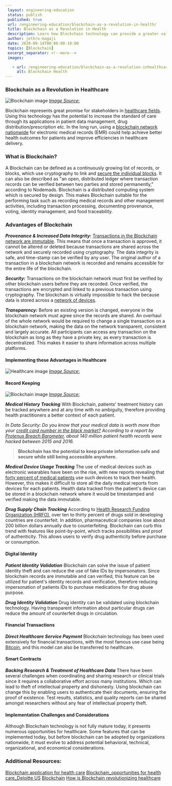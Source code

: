 ```yaml
---
 layout: engineering-education
 status: publish
 published: true
 url: /engineering-education/blockchain-as-a-revolution-in-health/
 title: Blockchain as a Revolution in Health
 description: Learn how Blockchain technology can provide a greater value of care and better health outcomes for patients and the healthcare industry as a whole.
 author: jethro-magaji
 date: 2020-09-14T00:00:00-10:00
 topics: [Blockchain]
 excerpt_separator: <!--more-->
 images:

   - url: /engineering-education/blockchain-as-a-revolution-inhealthcare/hero.jpg
     alt: Blockchain Health
---
```


### Blockchain as a Revolution in Healthcare
![Blockchain image](/engineering-education/blockchain-as-a-revolution-inhealthcare/Blockchain-img.jpg)
[*Image Source*:](https://www.gettyimages.com/detail/illustration/digital-room-with-padlock-and-word-royalty-free-illustration/748345923?adppopup=true)

Blockchain represents great promise for stakeholders in [healthcare fields](https://nimbus-t.com/blockchain-opportunities-for-health-care-deloitte-us). Using this technology has the potential to increase the standard of care through its applications in patient data management, drug distribution/prescription etc. In the long run, using a [blockchain network nationwide](https://www.parathon.com/understanding-blockchain-in-healthcare-and-how-it-is-beneficial-to-providers.html) for electronic medical records (EMR) could help achieve better health outcomes for patients and improve efficiencies in healthcare delivery.

### What is Blockchain?
A Blockchain can be defined as a continuously growing list of records, or blocks, which use cryptography to link and [secure the individual blocks](https://nodemads.net/service/blockchaineducation). It can also be described as "an open, distributed ledger where transaction records can be verified between two parties and stored permanently," according to Nodemads. Blockchain is a distributed computing system which is secured by design. This makes Blockchain suitable for the performing task such as recording medical records and other management activities, including transaction processing, documenting provenance, voting, identity management, and food traceability.

### Advantages of Blockchain
***Provenance & Increased Data Integrity:*** [Transactions in the Blockchain network are immutable](https://medium.com/pikciochain/how-is-blockchain-revolutionizing-healthcare-7f6d2a48e561). This means that once a transaction is approved, it cannot be altered or deleted because transactions are shared across the network and securely recorded using cryptography. The data integrity is safe, and time-stamp can be verified by any user. The original author of a transaction in a blockchain network is recorded and remains accessible for the entire life of the blockchain.

***Security:*** Transactions on the blockchain network must first be verified by other blockchain users before they are recorded. Once verified, the transactions are encrypted and linked to a previous transaction using cryptography. The blockchain is virtually impossible to hack the because data is stored across a [network of devices](https://medium.com/pikciochain/how-is-blockchain-revolutionizing-healthcare-7f6d2a48e561).

***Transparency:*** Before an existing version is changed, everyone in the blockchain network must agree since the records are shared. An overhaul of the whole network would be required to change a single transaction on a blockchain network, making the data on the network transparent, consistent and largely accurate. All participants can access any transaction on the blockchain as long as they have a private key, as every transaction is decentralized. This makes it easier to share information across multiple platforms.

#### Implementing these Advantages in Healthcare
![Healthcare image](/engineering-education/blockchain-as-a-revolution-inhealthcare/Healthcare-img.jpg)
[*Image Source*:](https://www.gettyimages.com/detail/photo/nurse-and-surgeon-inspecting-screens-in-operating-royalty-free-image/1202320470)

#### Record Keeping
![Blockchain image](/engineering-education/blockchain-as-a-revolution-inhealthcare/record-keeping.png)
[*Image Source:*](https://www.kamkartway.com/beginner-guide-driver-record-keeping/record-keeping-image/)

***Medical History Tracking***
With Blockchain, patients' treatment history can be tracked anywhere and at any time with no ambiguity, therefore providing health practitioners a better context of each patient.

*In Data Security: Do you know that your medical data is worth more than your [credit card number in the black market?](https://medium.com/pikciochain/how-is-blockchain-revolutionizing-healthcare-7f6d2a48e561) According to a report by [Protenus Breach Barometer](https://pages.protenus.com/breach-barometer-report-request), about 140 million patient health records were hacked between 2015 and 2016.*

>**Blockchain has the potential to keep private information safe and secure while still being accessible anywhere.**

***Medical Device Usage Tracking***
The use of medical devices such as electronic wearables have been on the rise, with new reports revealing that [forty percent of medical patients](https://pages.protenus.com/breach-barometer-report-request) use such devices to track their health. However, this makes it difficult to store all the daily medical reports from devices for each patients. Health data tracked from the patient's device can be stored in a blockchain network where it would be timestamped and verified making the data immutable.

***Drug Supply Chain Tracking***
According to [Health Research Funding Organization (HRFO)](https://medium.com/ict-market-research-reports/blockchain-technology-in-healthcare-market-e3f9831de63d), over ten to thirty percent of drugs sold in developing countries are counterfeit. In addition, pharmaceutical companies lose about 200 billion dollars annually due to counterfeiting. Blockchain can curb this trend with features like point-by-point, which tracks possibilities and proof of authenticity. This allows users to verify drug authenticity before purchase or consumption.

#### Digital Identity
***Patient Identity Validation***
Blockchain can solve the issue of patient identity theft and can reduce the use of fake IDs by impersonators. Since blockchain records are immutable and can verified, this feature can be utilized for patient's identity records and verification, therefore reducing impersonation of patients IDs to purchase medications for drug abuse purpose.

***Drug Identity Validation***
Drug identity can be validated using blockchain technology. Having transparent information about particular drugs can reduce the amount of counterfeit drugs in circulation.

#### Financial Transactions
***Direct Healthcare Service Payment***
Blockchain technology has been used extensively for financial transactions, with the most famous use case being [Bitcoin](https://en.wikipedia.org/wiki/Bitcoin), and this model can also be transferred to healthcare.

#### Smart Contracts
***Backing Research & Treatment of Healthcare Data***
There have been several challenges when coordinating and sharing research or clinical trials since it requires a collaborative effort across many institutions. Which can lead to theft of intellectual property and dishonesty. Using blockchain can change this by enabling users to authenticate their documents, ensuring the proof of existence. Test results, statistics, and quality reports can be shared amongst researchers without any fear of intellectual property theft.

#### Implementation Challenges and Considerations
Although Blockchain technology is not fully mature today, it presents numerous opportunities for healthcare. Some features that can be implemented today, but before blockchain can be adopted by organizations nationwide, it must evolve to address potential behavioral, technical, organizational, and economical considerations.

### Additional Resources:
[Blockchain application for health care](http://www.reply.com/en/content/healthcare)
[Blockchain_opportunities for health care_Deloitte US](http://www2.deloitte.com/us/en/blockchainopportunitiesforhealthcare)
[Blockchain](http://www.wikipedia.com/en/blockchain)
[How is Blockchain revolutionizing healthcare](https://medium.com/pikciochain/how-is-blockchain-revolutionizing-healthcare-7f6d2a48e561)
